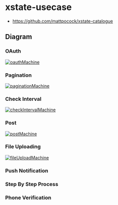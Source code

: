 # xstate-usecase

- https://github.com/mattpocock/xstate-catalogue

## Diagram

### OAuth
[![oauthMachine](https://stately.ai/registry/machines/4752adca-fed8-4100-a4eb-b0b50d765db8.png)](https://stately.ai/viz/4752adca-fed8-4100-a4eb-b0b50d765db8)

### Pagination
[![paginationMachine](https://stately.ai/registry/machines/254b9cd7-c907-4687-8b46-b60e4787590b.png)](https://stately.ai/viz/254b9cd7-c907-4687-8b46-b60e4787590b)

### Check Interval
[![checkIntervalMachine](https://stately.ai/registry/machines/6389be35-887a-4e9f-8de4-0935a00b72b7.png)](https://stately.ai/viz/6389be35-887a-4e9f-8de4-0935a00b72b7)

### Post

[![postMachine](https://stately.ai/registry/machines/2aa38647-42c1-4a78-b94e-c1cf7c16f02a.png)](https://stately.ai/viz/2aa38647-42c1-4a78-b94e-c1cf7c16f02a)


### File Uploading

[![fileUploadMachine](https://stately.ai/registry/machines/5c6d34ae-4833-4186-a9e9-cf61690b493a.png)](https://stately.ai/viz/5c6d34ae-4833-4186-a9e9-cf61690b493a)


### Push Notification

### Step By Step Process

### Phone Verification

